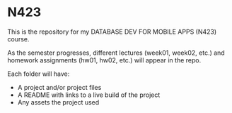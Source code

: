 # N423

This is the repository for my DATABASE DEV FOR MOBILE APPS (N423) course.

As the semester progresses, different lectures (week01, week02, etc.) and homework assignments (hw01, hw02, etc.) will appear in the repo.

Each folder will have:
* A project and/or project files
* A README with links to a live build of the project
* Any assets the project used
